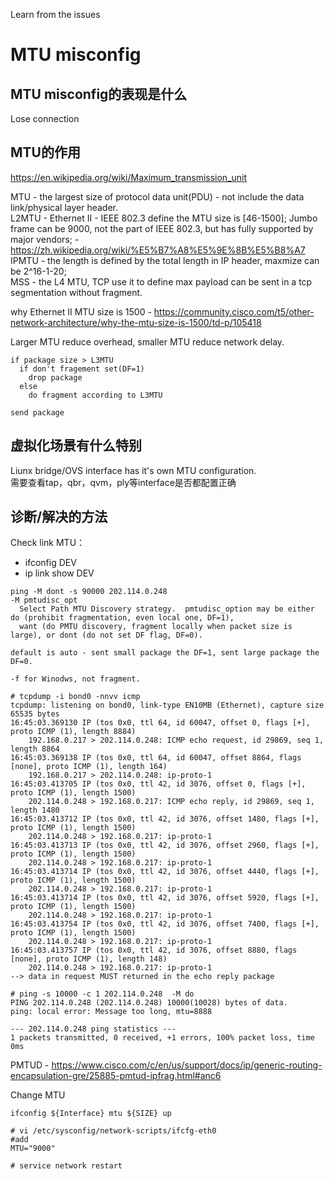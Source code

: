 Learn from the issues

# MTU misconfig
## MTU misconfig的表现是什么
Lose connection  


## MTU的作用
https://en.wikipedia.org/wiki/Maximum_transmission_unit

MTU - the largest size of protocol data unit(PDU) - not include the data link/physical layer header.    
L2MTU - Ethernet II - IEEE 802.3 define the MTU size is [46-1500]; Jumbo frame can be 9000, not the part of IEEE 802.3, but has fully supported by major vendors; - https://zh.wikipedia.org/wiki/%E5%B7%A8%E5%9E%8B%E5%B8%A7   
IPMTU - the length is defined by the total length in IP header, maxmize can be 2^16-1-20;  
MSS - the L4 MTU, TCP use it to define max payload can be sent in a tcp segmentation without fragment.  

why Ethernet II MTU size is 1500 - https://community.cisco.com/t5/other-network-architecture/why-the-mtu-size-is-1500/td-p/105418

Larger MTU reduce overhead, smaller MTU reduce network delay.  


```
if package size > L3MTU
  if don't fragement set(DF=1)
    drop package
  else
    do fragment according to L3MTU

send package
```

## 虚拟化场景有什么特别
Liunx bridge/OVS interface has it's own MTU configuration.  
需要查看tap，qbr，qvm，ply等interface是否都配置正确

## 诊断/解决的方法
Check link MTU：
- ifconfig DEV
- ip link show DEV

```
ping -M dont -s 90000 202.114.0.248
-M pmtudisc_opt
  Select Path MTU Discovery strategy.  pmtudisc_option may be either do (prohibit fragmentation, even local one, DF=1), 
  want (do PMTU discovery, fragment locally when packet size is large), or dont (do not set DF flag, DF=0).

default is auto - sent small package the DF=1, sent large package the DF=0.

-f for Winodws, not fragment.

# tcpdump -i bond0 -nnvv icmp
tcpdump: listening on bond0, link-type EN10MB (Ethernet), capture size 65535 bytes
16:45:03.369130 IP (tos 0x0, ttl 64, id 60047, offset 0, flags [+], proto ICMP (1), length 8884)
    192.168.0.217 > 202.114.0.248: ICMP echo request, id 29869, seq 1, length 8864
16:45:03.369138 IP (tos 0x0, ttl 64, id 60047, offset 8864, flags [none], proto ICMP (1), length 164)
    192.168.0.217 > 202.114.0.248: ip-proto-1
16:45:03.413705 IP (tos 0x0, ttl 42, id 3076, offset 0, flags [+], proto ICMP (1), length 1500)
    202.114.0.248 > 192.168.0.217: ICMP echo reply, id 29869, seq 1, length 1480
16:45:03.413712 IP (tos 0x0, ttl 42, id 3076, offset 1480, flags [+], proto ICMP (1), length 1500)
    202.114.0.248 > 192.168.0.217: ip-proto-1
16:45:03.413713 IP (tos 0x0, ttl 42, id 3076, offset 2960, flags [+], proto ICMP (1), length 1500)
    202.114.0.248 > 192.168.0.217: ip-proto-1
16:45:03.413714 IP (tos 0x0, ttl 42, id 3076, offset 4440, flags [+], proto ICMP (1), length 1500)
    202.114.0.248 > 192.168.0.217: ip-proto-1
16:45:03.413714 IP (tos 0x0, ttl 42, id 3076, offset 5920, flags [+], proto ICMP (1), length 1500)
    202.114.0.248 > 192.168.0.217: ip-proto-1
16:45:03.413754 IP (tos 0x0, ttl 42, id 3076, offset 7400, flags [+], proto ICMP (1), length 1500)
    202.114.0.248 > 192.168.0.217: ip-proto-1
16:45:03.413757 IP (tos 0x0, ttl 42, id 3076, offset 8880, flags [none], proto ICMP (1), length 148)
    202.114.0.248 > 192.168.0.217: ip-proto-1
--> data in request MUST returned in the echo reply package

# ping -s 10000 -c 1 202.114.0.248  -M do
PING 202.114.0.248 (202.114.0.248) 10000(10028) bytes of data.
ping: local error: Message too long, mtu=8888

--- 202.114.0.248 ping statistics ---
1 packets transmitted, 0 received, +1 errors, 100% packet loss, time 0ms
```

PMTUD - https://www.cisco.com/c/en/us/support/docs/ip/generic-routing-encapsulation-gre/25885-pmtud-ipfrag.html#anc6

Change MTU  
```
ifconfig ${Interface} mtu ${SIZE} up

# vi /etc/sysconfig/network-scripts/ifcfg-eth0
#add 
MTU="9000"

# service network restart
```
